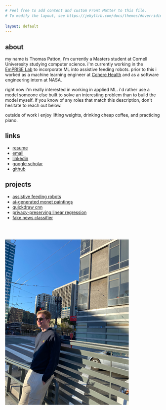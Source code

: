 ```yaml
---
# Feel free to add content and custom Front Matter to this file.
# To modify the layout, see https://jekyllrb.com/docs/themes/#overriding-theme-defaults

layout: default
---
```


## about
my name is Thomas Patton, i'm currently a Masters student at Cornell Univeresity studying computer science. i'm currently working in the [EmPRISE Lab](https://emprise.cs.cornell.edu/) to incorporate ML into assistive feeding robots. prior to this i worked as a machine learning engineer at [Cohere Health](https://coherehealth.com/) and as a software engineering intern at NASA. 

right now i'm really interested in working in applied ML. i'd rather use a model someone else built to solve an interesting problem than to build the model myself. if you know of any roles that match this description, don't hesitate to reach out below.

outside of work i enjoy lifting weights, drinking cheap coffee, and practicing piano. 

## links
* [resume](assets/res5.pdf)
* [email](mailto:tjpatton1@gmail.com)
* [linkedin](https://www.linkedin.com/in/thomas-patton-281901152/)
* [google scholar](https://scholar.google.co.uk/citations?hl=en&user=Ksj2yQcAAAAJ)
* [github](https://github.com/thomaspttn)

## projects
* [assistive feeding robots](https://www.youtube.com/watch?v=YkBCLAD-M74&ab_channel=EmPRISELab)
* [ai-generated monet paintings](https://github.com/thomaspttn/dcgan)
* [quickdraw cnn](https://github.com/thomaspttn/quickdrawcnn)
* [privacy-preserving linear regression](https://github.com/thomaspttn/privlinreg)
* [fake news classifier](https://github.com/thpthp1/NewsNeuralizer)



<br><br/>


<img src="assets/IMG_4410.jpeg" alt="drawing" width="400"/>
